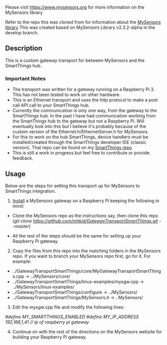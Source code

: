 Please visit https://www.mysensors.org for more information on the MySensors library

Refer to the repo this was cloned from for information about the [MySensors library](https://github.com/mysensors/MySensors)
This was created based on MySensors Library v2.3.2-alpha in the develop branch.

## Description
This is a custom gateway transport for between MySensors and the SmartThings hub.

### Important Notes
* The transport was written for a gateway running on a Raspberry Pi 3.  This has not been tested to work on other hardware.
* This is an Ethernet transport and uses the http protocol to make a post call API call to your SmartThings hub.
* Currently the communication is only one way, from the gateway to the SmartThings hub.  In the past I have had communication working from the SmartThings hub to the gateway but not a Raspberry Pi.  Will eventually look into this but I believe it's probably because of the custom version of the Ethernet.h/EthernetServer.h for MySensors.
* For this to work on the hub SmartThings, device handlers must be installed/created through the SmartThings developer IDE (classic version).  That repo can be found on my [SmartThings repo](https://github.com/mhkid/IoT)
* This is still a work in progress but feel free to contribute or provide feedback.

## Usage
Below are the steps for setting this transport up for MySensors to SmartThings integration.  

1. [Install](https://www.mysensors.org/build/raspberry) a MySensors gateway on a Raspberry Pi keeping the following in mind:

  * Clone the MySensors repo as the instructions say, then clone this repo (*git clone https://github.com/mhkid/GatewayTransportSmartThings.git --master*)

  * All the rest of the steps should be the same for setting up your Raspberry Pi gateway.
  
2. Copy the files from this repo into the matching folders in the MySensors repo.  If you want to branch your MySensors repo first, go for it.  For example:

  * ../GatewayTransportSmartThings/core/MyGatewayTransportSmartThings.cpp  -> ../MySensors/core/
  * ../GatewayTransportSmartThings/linux-examples/mysgw.cpp  -> ../MySensors/linux-examples/
  * ../GatewayTransportSmartThings/configure  -> ../MySensors/
  * ../GatewayTransportSmartThings/MySensors.h  -> ..MySensors/
  
3. Edit the mysgw.cpp file and modify the following lines:
  
*#define MY_SMARTTHINGS_ENABLED*
*#define MY_IP_ADDRESS 192,168,1,41  // ip of raspberry pi gateway*
     
4. Continue on with the rest of the directions on the MySensors website for building your Raspberry Pi gateway.
